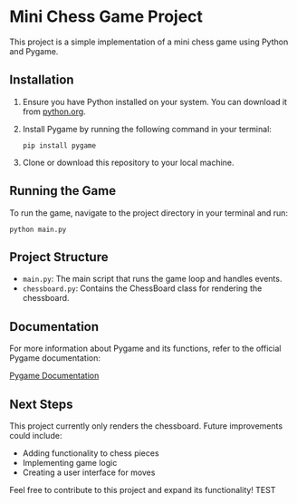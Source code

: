 # Mini Chess Game Project
This project is a simple implementation of a mini chess game using Python and Pygame.

## Installation
1. Ensure you have Python installed on your system. You can download it from [python.org](https://www.python.org/downloads/).
2. Install Pygame by running the following command in your terminal:

   ```
   pip install pygame
   ```
3. Clone or download this repository to your local machine.

## Running the Game
To run the game, navigate to the project directory in your terminal and run:

```
python main.py
```

## Project Structure

- `main.py`: The main script that runs the game loop and handles events.
- `chessboard.py`: Contains the ChessBoard class for rendering the chessboard.

## Documentation

For more information about Pygame and its functions, refer to the official Pygame documentation:

[Pygame Documentation](https://www.pygame.org/docs/)

## Next Steps

This project currently only renders the chessboard. Future improvements could include:
- Adding functionality to chess pieces
- Implementing game logic
- Creating a user interface for moves

Feel free to contribute to this project and expand its functionality!
TEST